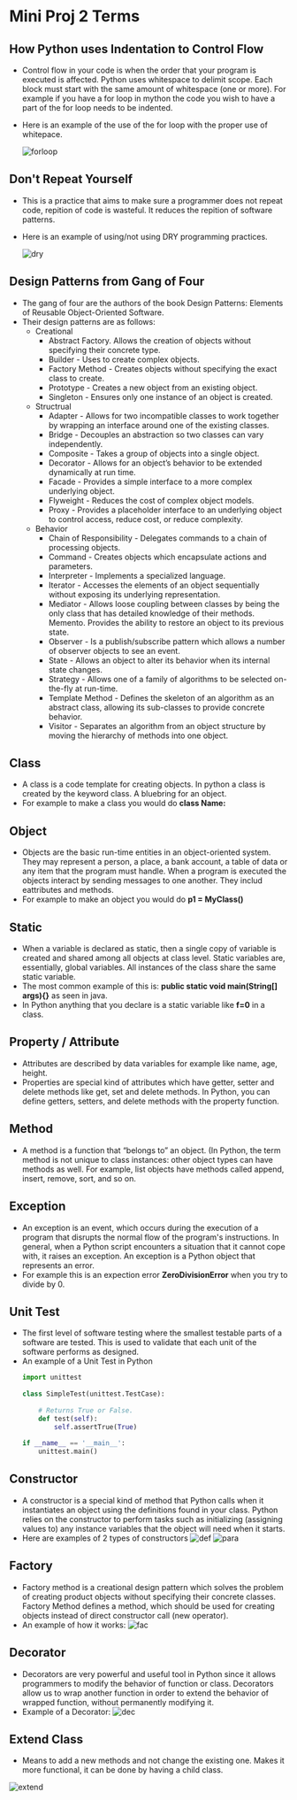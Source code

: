 # Mini Proj 2 Terms


## How Python uses Indentation to Control Flow
    
  * Control flow in your code is when the order that your program is executed is affected. Python uses whitespace to delimit scope. Each block must start with the same amount of whitespace (one or more). For example if you have a for loop in mython the code you wish to have a part of the for loop needs to be indented. 
    
  * Here is an example of the use of the for loop with the proper use of whitepace.

      ![forloop](/images/forloop.jpg)

## Don't Repeat Yourself
  * This is a practice that aims to make sure a programmer does not repeat code, repition of code is wasteful. It reduces the repition of software patterns. 
  * Here is an example of using/not using DRY programming practices.

      ![dry](/images/dry.PNG)

## Design Patterns from Gang of Four
  * The gang of four are the authors of the book Design Patterns: Elements of Reusable Object-Oriented Software.
  * Their design patterns are as follows:
    * Creational
      * Abstract Factory. Allows the creation of objects without specifying their concrete type.
      * Builder - Uses to create complex objects.
      * Factory Method - Creates objects without specifying the exact class to create.
      * Prototype - Creates a new object from an existing object.
      * Singleton - Ensures only one instance of an object is created.
    * Structrual
      * Adapter - Allows for two incompatible classes to work together by wrapping an interface around one of the existing classes.
      * Bridge - Decouples an abstraction so two classes can vary independently.
      * Composite - Takes a group of objects into a single object.
      * Decorator - Allows for an object’s behavior to be extended dynamically at run time.
      * Facade - Provides a simple interface to a more complex underlying object.
      * Flyweight - Reduces the cost of complex object models.
      * Proxy - Provides a placeholder interface to an underlying object to control access, reduce cost, or reduce complexity.
    * Behavior
      * Chain of Responsibility - Delegates commands to a chain of processing objects.
      * Command - Creates objects which encapsulate actions and parameters.
      * Interpreter - Implements a specialized language.
      * Iterator - Accesses the elements of an object sequentially without exposing its underlying representation.
      * Mediator - Allows loose coupling between classes by being the only class that has detailed knowledge of their methods.
      Memento. Provides the ability to restore an object to its previous state.
      * Observer - Is a publish/subscribe pattern which allows a number of observer objects to see an event.
      * State - Allows an object to alter its behavior when its internal state changes.
      * Strategy - Allows one of a family of algorithms to be selected on-the-fly at run-time.
      * Template Method - Defines the skeleton of an algorithm as an abstract class, allowing its sub-classes to provide concrete behavior.
      * Visitor - Separates an algorithm from an object structure by moving the hierarchy of methods into one object.
## Class
  * A class is a code template for creating objects. In python a class is created by the keyword class. A bluebring for an object.
  * For example to make a class you would do **class Name:**

## Object
  * Objects are the basic run-time entities in an object-oriented system. They may represent a person, a place, a bank account, a table of data or any item that the program must handle. When a program is executed the objects interact by sending messages to one another. They includ eattributes and methods.
  * For example to make an object you would do **p1 = MyClass()**

## Static
  * When a variable is declared as static, then a single copy of variable is created and shared among all objects at class level. Static variables are, essentially, global variables. All instances of the class share the same static variable.
  * The most common example of this is: **public static void main(String[] args){}** as seen in java.
  * In Python anything that you declare is a static variable like **f=0** in a class.

## Property / Attribute
  * Attributes are described by data variables for example like name, age, height. 
  * Properties are special kind of attributes which have getter, setter and delete methods like get, set and delete methods. In Python, you can define getters, setters, and delete methods with the property function.

## Method
  * A method is a function that “belongs to” an object. (In Python, the term method is not unique to class instances: other object types can have methods as well. For example, list objects have methods called append, insert, remove, sort, and so on.

## Exception
  * An exception is an event, which occurs during the execution of a program that disrupts the normal flow of the program's instructions. In general, when a Python script encounters a situation that it cannot cope with, it raises an exception. An exception is a Python object that represents an error.
  * For example this is an expection error **ZeroDivisionError** when you try to divide by 0.

## Unit Test
  * The first level of software testing where the smallest testable parts of a software are tested. This is used to validate that each unit of the software performs as designed.
  * An example of a Unit Test in Python
      ```python
      import unittest 
        
      class SimpleTest(unittest.TestCase): 
        
          # Returns True or False.  
          def test(self):         
              self.assertTrue(True) 
        
      if __name__ == '__main__': 
          unittest.main() 
      ```

## Constructor
  * A constructor is a special kind of method that Python calls when it instantiates an object using the definitions found in your class. Python relies on the constructor to perform tasks such as initializing (assigning values to) any instance variables that the object will need when it starts.
  * Here are examples of 2 types of constructors
        ![def](/images/defc.PNG)
        ![para](/images/parc.PNG)

## Factory
  * Factory method is a creational design pattern which solves the problem of creating product objects without specifying their concrete classes. Factory Method defines a method, which should be used for creating objects instead of direct constructor call (new operator).
  * An example of how it works:
      ![fac](/images/fac.PNG)

## Decorator
  * Decorators are very powerful and useful tool in Python since it allows programmers to modify the behavior of function or class. Decorators allow us to wrap another function in order to extend the behavior of wrapped function, without permanently modifying it.
  * Example of a Decorator:
      ![dec](/images/dec.PNG)


## Extend Class 
* Means to add a new methods and not change the existing one. Makes it more functional, it can be done by having a child class. 

![extend](/images/extend.PNG)

